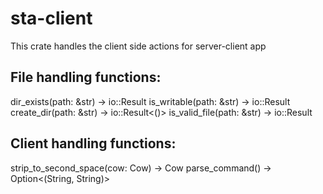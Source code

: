 # sta-client

This crate handles the client side actions for server-client app

## File handling functions:

dir_exists(path: &str) -> io::Result<bool>
is_writable(path: &str) -> io::Result<bool>
create_dir(path: &str) -> io::Result<()>
is_valid_file(path: &str) -> io::Result<bool>

## Client handling functions:

strip_to_second_space(cow: Cow<str>) -> Cow<str>
parse_command() -> Option<(String, String)>
